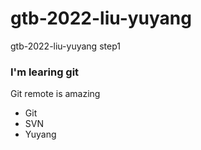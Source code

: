 # gtb-2022-liu-yuyang
 gtb-2022-liu-yuyang step1
### I'm learing git
 Git remote is amazing
 - Git
 - SVN
 - Yuyang
